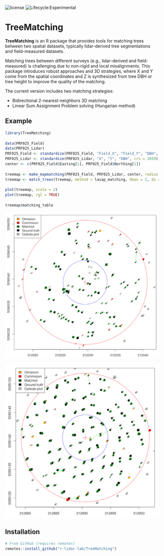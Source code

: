 ![license](https://img.shields.io/badge/Licence-MIT-blue.svg)
![Lifecycle:Experimental](https://img.shields.io/badge/Lifecycle-Experimental-990000)

# TreeMatching

**TreeMatching** is an R package that provides tools for matching trees between two spatial datasets, typically lidar-derived tree segmentations and field-measured datasets.

Matching trees between different surveys (e.g., lidar-derived and field-measured) is challenging due to non-rigid and local misalignments. This package introduces robust approaches and 3D strategies, where X and Y come from the spatial coordinates and Z is synthesized from tree DBH or tree height to improve the quality of the matching.

The current version includes two matching strategies:

- Bidirectional 2-nearest-neighbors 3D matching  
- Linear Sum Assignment Problem solving (Hungarian method)

## Example

```r
library(TreeMatching)

data(PRF025_Field)
data(PRF025_Lidar)
PRF025_Field <- standardize(PRF025_Field, "Field_X", "Field_Y", "DBH", crs = 2959)
PRF025_Lidar <- standardize(PRF025_Lidar, "X", "Y", "DBH", crs = 2959)
center <- c(PRF025_Field$Easting[1], PRF025_Field$Northing[1])

treemap <- make_mapmatching(PRF025_Field, PRF025_Lidar, center, radius = 11.28)
treemap <- match_trees(treemap, method = lasap_matching, dmax = 2, dz = 0.1)

plot(treemap, scale = 2)
plot(treemap, rgl = TRUE)

treemap$matching_table
```

![](man/figures/PRF025.png)

![](man/figures/PRF200.png)

## Installation

```r
# From GitHub (requires remotes)
remotes::install_github("r-lidar-lab/TreeMatching")
```
